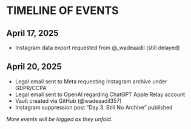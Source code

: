 # TIMELINE OF EVENTS

## April 17, 2025
- Instagram data export requested from @_wadeaadil (still delayed)

## April 20, 2025
- Legal email sent to Meta requesting Instagram archive under GDPR/CCPA
- Legal email sent to OpenAI regarding ChatGPT Apple Relay account
- Vault created via GitHub (@wadeaadil357)
- Instagram suppression post “Day 3. Still No Archive” published

*More events will be logged as they unfold.*